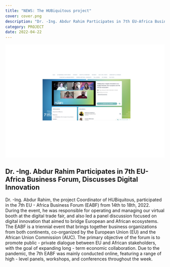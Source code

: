 ```yaml
---
title: "NEWS: The HUBiquitous project"
cover: cover.png
description: "Dr. -Ing. Abdur Rahim Participates in 7th EU-Africa Business Forum, Discusses Digital Innovation"
category: PROJECT
date: 2022-04-22
---
```

![image](cover.png)

## Dr. -Ing. Abdur Rahim Participates in 7th EU-Africa Business Forum, Discusses Digital Innovation

Dr. -Ing. Abdur Rahim, the project Coordinator of HUBiquitous, participated in the 7th EU - Africa Business Forum (EABF) from 14th to 18th, 2022. During the event, he was responsible for operating and managing our virtual booth at the digital trade fair, and also led a panel discussion focused on digital innovation that aimed to bridge European and African ecosystems. 
The EABF is a triennial event that brings together business organizations from both continents, co-organized by the European Union (EU) and the African Union Commission (AUC). The primary objective of the forum is to promote public - private dialogue between EU and African stakeholders, with the goal of expanding long - term economic collaboration. Due to the pandemic, the 7th EABF was mainly conducted online, featuring a range of high - level panels, workshops, and conferences throughout the week. 
